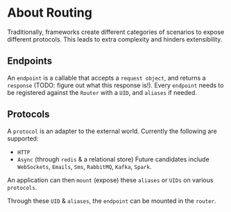 # About Routing

Traditionally, frameworks create different categories of scenarios to expose different protocols. This leads to extra complexity and hinders extensibility.

## Endpoints

An `endpoint` is a callable that accepts a `request object`, and returns a `response` (TODO: figure out what this response is!).
Every `endpoint` needs to be registered against the `Router` with a `UID`, and `aliases` if needed.

## Protocols

A `protocol` is an adapter to the external world. Currently the following are supported:
- `HTTP`
- `Async` (through `redis` & a relational store)
Future candidates include `WebSockets`, `Emails`, `Sms`, `RabbitMQ`, `Kafka`, `Spark`.

An application can then `mount` (expose) these `aliases` or `UIDs` on various `protocols`.

Through these `UID` & `aliases`, the `endpoint` can be mounted in the `router`.